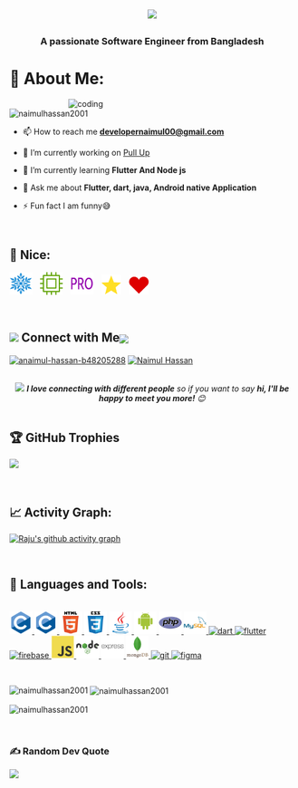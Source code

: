 
<h1 align="center">
  <a href="https://git.io/typing-svg">
    <img src="https://readme-typing-svg.herokuapp.com/?lines=Hello,+There!+👋;This+is+Naimul....;Nice+to+meet+you!&center=true&size=30">
  </a>
</h1>
<h3 align="center">A passionate Software Engineer from Bangladesh</h3>

# 💫 About Me:

<img align="right" alt="coding" width="400"  src="https://i.pinimg.com/originals/81/17/8b/81178b47a8598f0c81c4799f2cdd4057.gif">
<p align="left"> <img src="https://komarev.com/ghpvc/?username=naimulhassan2001&label=Profile%20views&color=0e75b6&style=flat" alt="naimulhassan2001" /> </p>
<p align="left">
</p>


- 📫 How to reach me **developernaimul00@gmail.com**

- 🔭 I’m currently working on [Pull Up](https://github.com/bdCalling-Sdt-hub/Pull-Up.git)

- 🌱 I’m currently learning **Flutter And Node js**

- 💬 Ask me about **Flutter, dart, java, Android native Application**

- ⚡ Fun fact I am funny😅

<br/>

## 💫 Nice:

<a href='https://archiveprogram.github.com/'><img src='https://raw.githubusercontent.com/acervenky/animated-github-badges/master/assets/acbadge.gif' width='40' height='40'></a> <a href='https://docs.github.com/en/developers'><img src='https://raw.githubusercontent.com/acervenky/animated-github-badges/master/assets/devbadge.gif' width='40' height='40'></a> <a href='https://github.com/pricing'><img src='https://raw.githubusercontent.com/acervenky/animated-github-badges/master/assets/pro.gif' width='40' height='40'></a> <a href='https://stars.github.com/'><img src='https://raw.githubusercontent.com/acervenky/animated-github-badges/master/assets/starbadge.gif' width='35' height='35'></a> <a href='https://docs.github.com/en/github/supporting-the-open-source-community-with-github-sponsors'><img src='https://raw.githubusercontent.com/acervenky/animated-github-badges/master/assets/sponsorbadge.gif' width='35' height='35'></a> 


<br/>


## <img src="https://media.giphy.com/media/5WJ6SOKeNKrSzblU4R/giphy.gif" width="25"> Connect with Me<img align="center" src="https://github.com/rajput2107/rajput2107/blob/master/Assets/Handshake.gif" height="33px" />

<p align="left">
  <a href="https://linkedin.com/in/naimul-hassan-b48205288" target="blank"><img align="center"
      src="https://raw.githubusercontent.com/rahuldkjain/github-profile-readme-generator/master/src/images/icons/Social/linked-in-alt.svg"
      alt="anaimul-hassan-b48205288" height="30" width="40" /></a>
  <a href="https://www.facebook.com//" target="blank"><img align="center"
      src="https://raw.githubusercontent.com/rahuldkjain/github-profile-readme-generator/master/src/images/icons/Social/facebook.svg"
      alt="Naimul Hassan" height="30" width="40" /></a>
</p>

<br/>

<div style="text-align: center;">
  <img src="https://media.giphy.com/media/LnQjpWaON8nhr21vNW/giphy.gif" width="40">
  <em><b>I love connecting with different people</b> so if you want to say <b>hi, I'll be happy to meet you more!</b> 😊</em>
</div>



<br/>


## 🏆 GitHub Trophies
![](https://github-profile-trophy.vercel.app/?username=naimulhassan2001&theme=radical&no-frame=false&no-bg=false&margin-w=4)

<br/>

## 📈 Activity Graph:
[![Raju's github activity graph](https://github-readme-activity-graph.vercel.app/graph?username=naimulhassan2001&theme=react-dark)](https://github.com/ahadhossainaiman/github-readme-activity-graph)


<br/>


## 💫 Languages and Tools:

 <br/>
  <a href="https://www.cprogramming.com/" target="_blank" rel="noreferrer"> <img src="https://raw.githubusercontent.com/devicons/devicon/master/icons/c/c-original.svg" alt="c" width="40" height="40"/> </a> 
  <a href="https://www.cprogramming.com/" target="_blank" rel="noreferrer"> <img src="https://raw.githubusercontent.com/devicons/devicon/master/icons/c/c-original.svg" alt="c" width="40" height="40"/> </a>
  <a href="https://www.w3.org/html/" target="_blank" rel="noreferrer"> <img src="https://raw.githubusercontent.com/devicons/devicon/master/icons/html5/html5-original-wordmark.svg" alt="html5" width="40" height="40"/> </a>
  <a href="https://www.w3schools.com/css/" target="_blank" rel="noreferrer"> <img src="https://raw.githubusercontent.com/devicons/devicon/master/icons/css3/css3-original-wordmark.svg" alt="css3" width="40" height="40"/> </a>
  <a href="https://www.java.com" target="_blank" rel="noreferrer"> <img src="https://raw.githubusercontent.com/devicons/devicon/master/icons/java/java-original.svg" alt="java" width="40" height="40"/> </a> 
  <a href="https://developer.android.com" target="_blank" rel="noreferrer"> <img src="https://raw.githubusercontent.com/devicons/devicon/master/icons/android/android-original-wordmark.svg" alt="android" width="40" height="40"/> </a>
  <a href="https://www.php.net" target="_blank" rel="noreferrer"> <img src="https://raw.githubusercontent.com/devicons/devicon/master/icons/php/php-original.svg" alt="php" width="40" height="40"/> </a>
  <a href="https://www.mysql.com/" target="_blank" rel="noreferrer"> <img src="https://raw.githubusercontent.com/devicons/devicon/master/icons/mysql/mysql-original-wordmark.svg" alt="mysql" width="40" height="40"/> </a> 
  <a href="https://dart.dev" target="_blank" rel="noreferrer"> <img src="https://www.vectorlogo.zone/logos/dartlang/dartlang-icon.svg" alt="dart" width="40" height="40"/> </a> 
  <a href="https://flutter.dev" target="_blank" rel="noreferrer"> <img src="https://www.vectorlogo.zone/logos/flutterio/flutterio-icon.svg" alt="flutter" width="40" height="40"/> 
  </a> <a href="https://firebase.google.com/" target="_blank" rel="noreferrer"> <img src="https://www.vectorlogo.zone/logos/firebase/firebase-icon.svg" alt="firebase" width="40" height="40"/> </a> 
  <a href="https://developer.mozilla.org/en-US/docs/Web/JavaScript" target="_blank" rel="noreferrer"> <img src="https://raw.githubusercontent.com/devicons/devicon/master/icons/javascript/javascript-original.svg" alt="javascript" width="40" height="40"/> </a>
  <a href="https://nodejs.org" target="_blank" rel="noreferrer"> <img src="https://raw.githubusercontent.com/devicons/devicon/master/icons/nodejs/nodejs-original-wordmark.svg" alt="nodejs" width="40" height="40"/> </a> 
  <a href="https://expressjs.com" target="_blank" rel="noreferrer"> <img src="https://raw.githubusercontent.com/devicons/devicon/master/icons/express/express-original-wordmark.svg" alt="express" width="40" height="40"/> 
  <a href="https://www.mongodb.com/" target="_blank" rel="noreferrer"> <img src="https://raw.githubusercontent.com/devicons/devicon/master/icons/mongodb/mongodb-original-wordmark.svg" alt="mongodb" width="40" height="40"/> </a> 
  <a href="https://git-scm.com/" target="_blank" rel="noreferrer"> <img src="https://www.vectorlogo.zone/logos/git-scm/git-scm-icon.svg" alt="git" width="40" height="40"/> </a> 
  <a href="https://www.figma.com/" target="_blank" rel="noreferrer"> <img src="https://www.vectorlogo.zone/logos/figma/figma-icon.svg" alt="figma" width="40" height="40"/> </a> 

  
</p>
<p align="left"> 


 <br/>
 
<p><img align="left" src="https://github-readme-stats.vercel.app/api/top-langs?username=naimulhassan2001&show_icons=true&locale=en&layout=compact" alt="naimulhassan2001" /></p>

<p>&nbsp;<img align="center" src="https://github-readme-stats.vercel.app/api?username=naimulhassan2001&show_icons=true&locale=en" alt="naimulhassan2001" /></p>

<p><img align="center" src="https://github-readme-streak-stats.herokuapp.com/?user=naimulhassan2001&" alt="naimulhassan2001" /></p>
<br/>

### ✍️ Random Dev Quote
![](https://quotes-github-readme.vercel.app/api?type=horizontal&theme=tokyonight)

